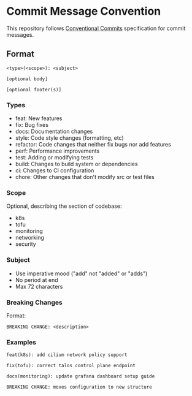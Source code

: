 # Commit Message Convention

This repository follows [Conventional Commits](https://www.conventionalcommits.org/) specification for commit messages.

## Format

```
<type>(<scope>): <subject>

[optional body]

[optional footer(s)]
```

### Types
- feat: New features
- fix: Bug fixes
- docs: Documentation changes
- style: Code style changes (formatting, etc)
- refactor: Code changes that neither fix bugs nor add features
- perf: Performance improvements
- test: Adding or modifying tests
- build: Changes to build system or dependencies
- ci: Changes to CI configuration
- chore: Other changes that don't modify src or test files

### Scope
Optional, describing the section of codebase:
- k8s
- tofu
- monitoring
- networking
- security

### Subject
- Use imperative mood ("add" not "added" or "adds")
- No period at end
- Max 72 characters

### Breaking Changes
Format:
```
BREAKING CHANGE: <description>
```

### Examples
```
feat(k8s): add cilium network policy support

fix(tofu): correct talos control plane endpoint

docs(monitoring): update grafana dashboard setup guide

BREAKING CHANGE: moves configuration to new structure
```

